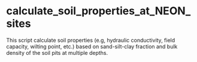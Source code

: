 # calculate_soil_properties_at_NEON_sites
This script calculate soil properties (e.g, hydraulic conductivity, field capacity, wilting point, etc.) based on sand-silt-clay fraction and bulk density of the soil pits at multiple depths.
